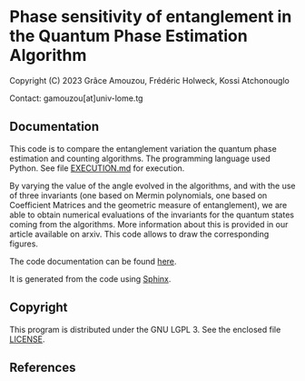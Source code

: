 # Phase sensitivity of entanglement in the Quantum Phase Estimation Algorithm

Copyright (C) 2023 Grâce Amouzou, Frédéric Holweck, Kossi Atchonouglo

Contact: gamouzou[at]univ-lome.tg

## Documentation

This code is to compare the entanglement variation the quantum phase
estimation and counting algorithms. The programming language used Python.
See file [EXECUTION.md](EXECUTION.md) for execution.

By varying the value of the angle evolved in the algorithms, and with the use of
three invariants (one based on Mermin polynomials, one based on Coefficient
Matrices and the geometric measure of entanglement), we are able to obtain
numerical evaluations of the invariants for the quantum states coming
from the algorithms. More information about this is provided in our article
available on arxiv. This code allows to draw the corresponding figures.

The code documentation can be found [here](doc/build/html). 
<!--[in pdf format](doc/build/latex/Mermin-evaluation.pdf) or-->
It is generated from the code using [Sphinx](http://www.sphinx-doc.org).

## Copyright

This program is distributed under the GNU LGPL 3. See the enclosed file [LICENSE](LICENSE).

## References
